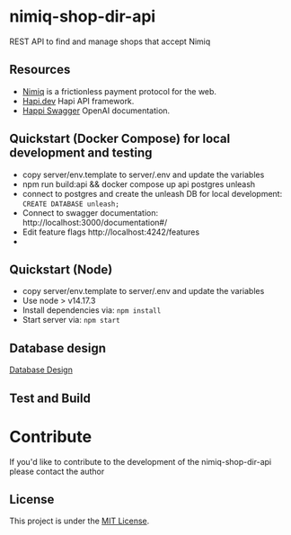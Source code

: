 # nimiq-shop-dir-api

REST API to find and manage shops that accept Nimiq


## Resources

- [Nimiq](https://nimiq.com/) is a frictionless payment protocol for the web.
- [Hapi.dev](https://hapi.dev) Hapi API framework.
- [Happi Swagger](https://github.com/glennjones/hapi-swagger) OpenAI documentation.


## Quickstart (Docker Compose) for local development and testing
- copy server/env.template to server/.env and update the variables
- npm run build:api && docker compose up api postgres unleash
- connect to postgres and create the unleash DB for local development: `CREATE DATABASE unleash;`
- Connect to swagger documentation: http://localhost:3000/documentation#/
- Edit feature flags http://localhost:4242/features
- 


## Quickstart (Node)
- copy server/env.template to server/.env and update the variables
- Use node > v14.17.3
- Install dependencies via: `npm install`
- Start server via: `npm start`

## Database design
[Database Design](docs/database.md)

## Test and Build


# Contribute

If you'd like to contribute to the development of the nimiq-shop-dir-api please contact the author

## License

This project is under the [MIT License](./LICENSE.md).
